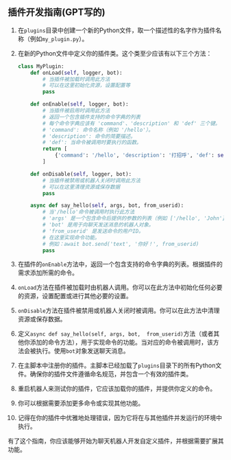 ## 插件开发指南(GPT写的)

1. 在`plugins`目录中创建一个新的Python文件，取一个描述性的名字作为插件名称（例如`my_plugin.py`）。

2. 在新的Python文件中定义你的插件类。这个类至少应该有以下三个方法：

   ```python
   class MyPlugin:
       def onLoad(self, logger, bot):
           # 当插件被加载时调用此方法
           # 可以在这里初始化资源，设置配置等
           pass

       def onEnable(self, logger, bot):
           # 当插件被启用时调用此方法
           # 返回一个包含插件支持的命令字典的列表
           # 每个命令字典应该有 'command'、'description' 和 'def' 三个键。
           # 'command': 命令名称（例如 '/hello'）。
           # 'description': 命令的简要描述。
           # 'def': 当命令被调用时要执行的函数。
           return [
               {'command': '/hello', 'description': '打招呼', 'def': self.say_hello}
           ]

       def onDisable(self, logger, bot):
           # 当插件被禁用或机器人关闭时调用此方法
           # 可以在这里清理资源或保存数据
           pass

       async def say_hello(self, args, bot, from_userid):
           # 当'/hello'命令被调用时执行此方法
           # 'args' 是一个包含命令后提供的参数的列表（例如 ['/hello', 'John']）。
           # 'bot' 是用于向聊天发送消息的机器人对象。
           # 'from_userid' 是发送命令的用户ID。
           # 在这里实现命令功能。
           # 例如：await bot.send('text', '你好！', from_userid)
           pass
   ```

3. 在插件的`onEnable`方法中，返回一个包含支持的命令字典的列表。根据插件的需求添加所需的命令。

4. `onLoad`方法在插件被加载时由机器人调用。你可以在此方法中初始化任何必要的资源，设置配置或进行其他必要的设置。

5. `onDisable`方法在插件被禁用或机器人关闭时被调用。你可以在此方法中清理资源或保存数据。

6. 定义`async def say_hello(self, args, bot, 
from_userid)`方法（或者其他你添加的命令方法），用于实现命令的功能。当对应的命令被调用时，该方法会被执行。使用`bot`对象发送聊天消息。

7. 在主脚本中注册你的插件。主脚本已经加载了`plugins`目录下的所有Python文件。确保你的插件文件遵循命名规范，并包含一个有效的插件类。

8. 重启机器人来测试你的插件，它应该加载你的插件，并提供你定义的命令。

9. 你可以根据需要添加更多命令或实现其他功能。

10. 记得在你的插件中优雅地处理错误，因为它将在与其他插件并发运行的环境中执行。

有了这个指南，你应该能够开始为聊天机器人开发自定义插件，并根据需要扩展其功能。

